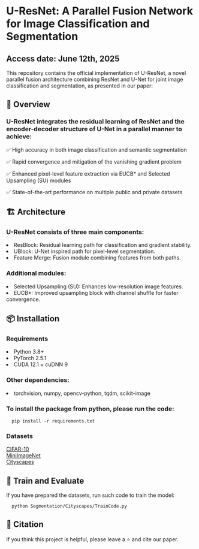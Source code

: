 # U-ResNet: A Parallel Fusion Network for Image Classification and Segmentation
## Access date: June 12th, 2025
This repository contains the official implementation of U-ResNet, a novel parallel fusion architecture combining ResNet and U-Net for joint image classification and segmentation, as presented in our paper:</br>
## 🧠 Overview
### U-ResNet integrates the residual learning of ResNet and the encoder-decoder structure of U-Net in a parallel manner to achieve:</br>
✅ High accuracy in both image classification and semantic segmentation

✅ Rapid convergence and mitigation of the vanishing gradient problem

✅ Enhanced pixel-level feature extraction via EUCB* and Selected Upsampling (SU) modules

✅ State-of-the-art performance on multiple public and private datasets
## 🏗️ Architecture
### U-ResNet consists of three main components:

<li>ResBlock: Residual learning path for classification and gradient stability.</li>

<li>UBlock: U-Net inspired path for pixel-level segmentation.</li>

<li>Feature Merge: Fusion module combining features from both paths.</li>

### Additional modules:

<li>Selected Upsampling (SU): Enhances low-resolution image features.</li>

<li>EUCB*: Improved upsampling block with channel shuffle for faster convergence.</li>

## 📦 Installation
### Requirements
<li>Python 3.8+</li>

<li>PyTorch 2.5.1</li>

<li>CUDA 12.1 + cuDNN 9</li>

### Other dependencies:
<li>torchvision, numpy, opencv-python, tqdm, scikit-image</li>

### To install the package from python, please run the code:
```
  pip install -r requirements.txt
```

### Datasets
[CIFAR-10](https://www.cs.toronto.edu/~kriz/cifar-10-python.tar.gz)</br>
[MiniImageNet](https://www.kaggle.com/datasets/arjunashok33/miniimagenet)</br>
[Cityscapes](https://www.cityscapes-dataset.com)</br>

## 🔎 Train and Evaluate
If you have prepared the datasets,  run such code to train the model:
```
  python Segmentation/Cityscapes/TrainCode.py
```

## 🎼 Citation
If you think this project is helpful, please leave a ⭐️ and cite our paper.
